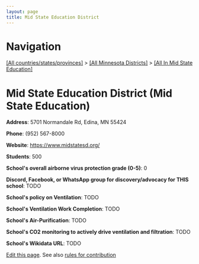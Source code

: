 ```yaml
---
layout: page
title: Mid State Education District
---
```

# Navigation

[[All countries/states/provinces]](../../..) > [[All Minnesota Districts]](../..) > [[All In Mid State Education]](..)

# Mid State Education District (Mid State Education)

**Address**: 5701 Normandale Rd, Edina, MN 55424

**Phone**: (952) 567-8000

**Website**: <https://www.midstatesd.org/>

**Students**: 500

**School's overall airborne virus protection grade (0-5)**: 0

**Discord, Facebook, or WhatsApp group for discovery/advocacy for THIS school**: TODO

**School's policy on Ventilation**: TODO

**School's Ventilation Work Completion**: TODO

**School's Air-Purification**: TODO

**School's CO2 monitoring to actively drive ventilation and filtration**: TODO

**School's Wikidata URL**: TODO


[Edit this page](https://github.com/ventilate-schools/MN/edit/main/./Mid_State_Education/Mid_State_Education_District.md). See also [rules for contribution](../../../contribution-rules/)